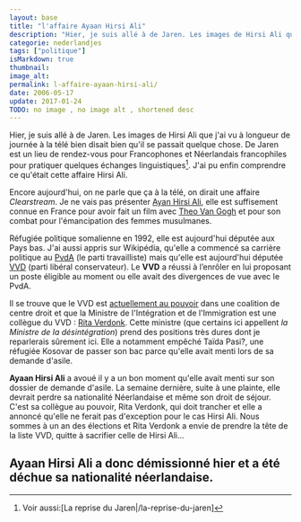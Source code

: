 ```yaml
---
layout: base
title: "l'affaire Ayaan Hirsi Ali"
description: "Hier, je suis allé à de Jaren. Les images de Hirsi Ali que j'ai vu à longueur de journée à la télé bien disait bien qu'il se passait quelque chose. De Ja"
categorie: nederlandjes
tags: ["politique"]
isMarkdown: true
thumbnail: 
image_alt: 
permalink: l-affaire-ayaan-hirsi-ali/
date: 2006-05-17
update: 2017-01-24
TODO: no image , no image alt , shortened desc 
---
```


Hier, je suis allé à de Jaren. Les images de Hirsi Ali que j'ai vu à longueur de journée à la télé bien disait bien qu'il se passait quelque chose. De Jaren est un lieu de rendez-vous pour Francophones et Néerlandais francophiles pour pratiquer quelques échanges linguistiques[^1]. J'ai pu enfin comprendre ce qu'était cette affaire Hirsi Ali.

Encore aujourd'hui, on ne parle que ça à la télé, on dirait une affaire *Clearstream*. Je ne vais pas présenter [Ayan Hirsi Ali](http://fr.wikipedia.org/wiki/Ayaan_Hirsi_Ali), elle est suffisement connue en France pour avoir fait un film avec [Theo Van Gogh](http://fr.wikipedia.org/wiki/Theo_van_Gogh_%28r%C3%A9alisateur%29) et pour son combat pour l'émancipation des femmes musulmanes.

Réfugiée politique somalienne en 1992, elle est aujourd'hui députée aux Pays bas.
J'ai aussi appris sur Wikipédia, qu'elle a commencé sa carrière politique au [PvdA](http://pvda.nl) (le parti travailliste) mais qu'elle est aujourd'hui députée [VVD](http://www.vvd.nl/) (parti libéral conservateur). Le **VVD** a réussi à l’enrôler en lui proposant un poste éligible au moment ou elle avait des divergences de vue avec le PvdA.

Il se trouve que le VVD est [actuellement au pouvoir](http://fr.wikipedia.org/wiki/Deuxi%C3%A8me_gouvernement_de_Jan_Peter_Balkenende) dans une coalition de centre droit et que la Ministre de l'Intégration et de l'Immigration est une collègue du VVD : [Rita Verdonk](http://fr.wikipedia.org/wiki/Rita_Verdonk). Cette ministre (que certains ici appellent *la Ministre de la désintégration*) prend des positions très dures dont je reparlerais sûrement ici. Elle a notamment empêché Taïda Pasi?, une réfugiée Kosovar de passer son bac parce qu'elle avait menti lors de sa demande d'asile.

**Ayaan Hirsi Ali** a avoué il y a un bon moment qu'elle avait menti sur son dossier de demande d'asile. La semaine dernière, suite à une plainte, elle devrait perdre sa nationalité Néerlandaise et même son droit de séjour. C'est sa collègue au pouvoir, Rita Verdonk, qui doit trancher et elle a annoncé qu'elle ne ferait pas d'exception pour le cas Hirsi Ali. Nous sommes à un an des élections et Rita Verdonk a envie de prendre la tête de la liste VVD, quitte à sacrifier celle de Hirsi Ali...

Ayaan Hirsi Ali a donc démissionné hier et a été déchue sa nationalité néerlandaise.
---
[^1]:  Voir aussi:[La reprise du Jaren|/la-reprise-du-jaren]
